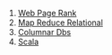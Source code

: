 1. [Web Page Rank](Web_page_rank.md)
2. [Map Reduce Relational](map-reduce-relational.md)
3. [Columnar Dbs](columnar-dbs.md)
4. [Scala](scala.pdf)
